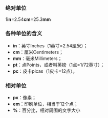 ### 绝对单位
1**in**=2.54**cm**=25.3**mm**

### 各种单位的含义
- **in**：英寸Inches（1英寸=2.54厘米）；
- **cm**：厘米Centimeters；
- **mm**：毫米Millimeters；
- **pt**：点Points，或者叫英镑（1点=1/72英寸）；
- **pc**：皮卡picas（1皮卡=12点）。

### 相对单位
- **px**：像素；
- **em**：印刷单位，相当于12个点；
- **%**：百分比，相对周围的文字大小
